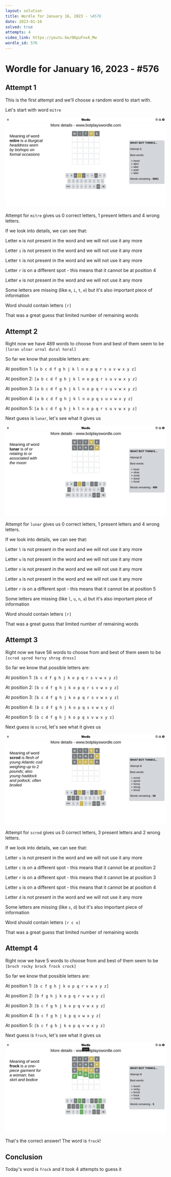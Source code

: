 ```yaml
---
layout: solution
title: Wordle for January 16, 2023 - \#576
date: 2023-01-16
solved: true
attempts: 4
video_link: https://youtu.be/OKpuFnvA_Mw
wordle_id: 576
---
```


# Wordle for January 16, 2023 - \#576

## Attempt 1

This is the first attempt and we'll choose a random word to start with.

Let's start with word `mitre`

![Attempt 1](2023-01-16/attempt-1.png)

Attempt for `mitre` gives us 0 correct letters, 1 present letters and 4 wrong letters.

If we look into details, we can see that:

Letter `m` is not present in the word and we will not use it any more

Letter `i` is not present in the word and we will not use it any more

Letter `t` is not present in the word and we will not use it any more

Letter `r` is on a different spot - this means that it cannot be at position 4

Letter `e` is not present in the word and we will not use it any more

Some letters are missing (like `m`, `i`, `t`, `e`) but it's also important piece of information

Word should contain letters `[r]`

That was a great guess that limited number of remaining words



## Attempt 2

Right now we have 489 words to choose from and best of them seem to be `[loran ulnar urnal dural horal]`

So far we know that possible letters are:

At position 1: `[a b c d f g h j k l n o p q r s u v w x y z]`

At position 2: `[a b c d f g h j k l n o p q r s u v w x y z]`

At position 3: `[a b c d f g h j k l n o p q r s u v w x y z]`

At position 4: `[a b c d f g h j k l n o p q s u v w x y z]`

At position 5: `[a b c d f g h j k l n o p q r s u v w x y z]`

Next guess is `lunar`, let's see what it gives us

![Attempt 2](2023-01-16/attempt-2.png)

Attempt for `lunar` gives us 0 correct letters, 1 present letters and 4 wrong letters.

If we look into details, we can see that:

Letter `l` is not present in the word and we will not use it any more

Letter `u` is not present in the word and we will not use it any more

Letter `n` is not present in the word and we will not use it any more

Letter `a` is not present in the word and we will not use it any more

Letter `r` is on a different spot - this means that it cannot be at position 5

Some letters are missing (like `l`, `u`, `n`, `a`) but it's also important piece of information

Word should contain letters `[r]`

That was a great guess that limited number of remaining words



## Attempt 3

Right now we have 56 words to choose from and best of them seem to be `[scrod sprod horsy shrog dross]`

So far we know that possible letters are:

At position 1: `[b c d f g h j k o p q r s v w x y z]`

At position 2: `[b c d f g h j k o p q r s v w x y z]`

At position 3: `[b c d f g h j k o p q r s v w x y z]`

At position 4: `[b c d f g h j k o p q s v w x y z]`

At position 5: `[b c d f g h j k o p q s v w x y z]`

Next guess is `scrod`, let's see what it gives us

![Attempt 3](2023-01-16/attempt-3.png)

Attempt for `scrod` gives us 0 correct letters, 3 present letters and 2 wrong letters.

If we look into details, we can see that:

Letter `s` is not present in the word and we will not use it any more

Letter `c` is on a different spot - this means that it cannot be at position 2

Letter `r` is on a different spot - this means that it cannot be at position 3

Letter `o` is on a different spot - this means that it cannot be at position 4

Letter `d` is not present in the word and we will not use it any more

Some letters are missing (like `s`, `d`) but it's also important piece of information

Word should contain letters `[r c o]`

That was a great guess that limited number of remaining words



## Attempt 4

Right now we have 5 words to choose from and best of them seem to be `[broch rocky brock frock crock]`

So far we know that possible letters are:

At position 1: `[b c f g h j k o p q r v w x y z]`

At position 2: `[b f g h j k o p q r v w x y z]`

At position 3: `[b c f g h j k o p q v w x y z]`

At position 4: `[b c f g h j k p q v w x y z]`

At position 5: `[b c f g h j k o p q v w x y z]`

Next guess is `frock`, let's see what it gives us

![Attempt 4](2023-01-16/attempt-4.png)

That's the correct answer! The word is `frock`!

## Conclusion

Today's word is `frock` and it took 4 attempts to guess it

